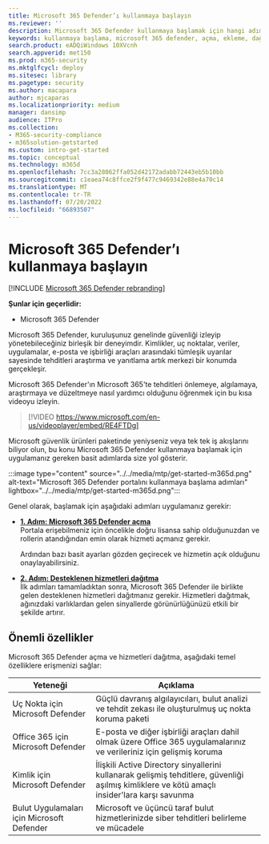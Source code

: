 ```yaml
---
title: Microsoft 365 Defender’ı kullanmaya başlayın
ms.reviewer: ''
description: Microsoft 365 Defender kullanmaya başlamak için hangi adımları uygulamanız gerektiğini öğrenin
keywords: kullanmaya başlama, microsoft 365 defender, açma, ekleme, dağıtma
search.product: eADQiWindows 10XVcnh
search.appverid: met150
ms.prod: m365-security
ms.mktglfcycl: deploy
ms.sitesec: library
ms.pagetype: security
ms.author: macapara
author: mjcaparas
ms.localizationpriority: medium
manager: dansimp
audience: ITPro
ms.collection:
- M365-security-compliance
- m365solution-getstarted
ms.custom: intro-get-started
ms.topic: conceptual
ms.technology: m365d
ms.openlocfilehash: 7cc3a28062ffa052d42172adabb72443eb5b10bb
ms.sourcegitcommit: c1eaea74c8ffce2f9f477c9469342e88e4a70c14
ms.translationtype: MT
ms.contentlocale: tr-TR
ms.lasthandoff: 07/20/2022
ms.locfileid: "66893507"
---
```

# <a name="get-started-with-microsoft-365-defender"></a>Microsoft 365 Defender’ı kullanmaya başlayın

[!INCLUDE [Microsoft 365 Defender rebranding](../includes/microsoft-defender.md)]

**Şunlar için geçerlidir:**
- Microsoft 365 Defender

Microsoft 365 Defender, kuruluşunuz genelinde güvenliği izleyip yönetebileceğiniz birleşik bir deneyimdir. Kimlikler, uç noktalar, veriler, uygulamalar, e-posta ve işbirliği araçları arasındaki tümleşik uyarılar sayesinde tehditleri araştırma ve yanıtlama artık merkezi bir konumda gerçekleşir. 

Microsoft 365 Defender'ın Microsoft 365'te tehditleri önlemeye, algılamaya, araştırmaya ve düzeltmeye nasıl yardımcı olduğunu öğrenmek için bu kısa videoyu izleyin.  
> [!VIDEO https://www.microsoft.com/en-us/videoplayer/embed/RE4FTDg]

Microsoft güvenlik ürünleri paketinde yeniyseniz veya tek tek iş akışlarını biliyor olun, bu konu Microsoft 365 Defender kullanmaya başlamak için uygulamanız gereken basit adımlarda size yol gösterir.

:::image type="content" source="../../media/mtp/get-started-m365d.png" alt-text="Microsoft 365 Defender portalını kullanmaya başlama adımları" lightbox="../../media/mtp/get-started-m365d.png":::

Genel olarak, başlamak için aşağıdaki adımları uygulamanız gerekir:

- **[1. Adım: Microsoft 365 Defender açma](m365d-enable.md)** <br>
    Portala erişebilmeniz için öncelikle doğru lisansa sahip olduğunuzdan ve rollerin atandığından emin olarak hizmeti açmanız gerekir. 

    Ardından bazı basit ayarları gözden geçirecek ve hizmetin açık olduğunu onaylayabilirsiniz.

- **[2. Adım: Desteklenen hizmetleri dağıtma](deploy-supported-services.md)** <br>
    İlk adımları tamamladıktan sonra, Microsoft 365 Defender ile birlikte gelen desteklenen hizmetleri dağıtmanız gerekir. Hizmetleri dağıtmak, ağınızdaki varlıklardan gelen sinyallerde görünürlüğünüzü etkili bir şekilde artırır.


## <a name="key-capabilities"></a>Önemli özellikler

Microsoft 365 Defender açma ve hizmetleri dağıtma, aşağıdaki temel özelliklere erişmenizi sağlar:


| Yeteneği | Açıklama |
| ------ | ------ |
| Uç Nokta için Microsoft Defender | Güçlü davranış algılayıcıları, bulut analizi ve tehdit zekası ile oluşturulmuş uç nokta koruma paketi |
|Office 365 için Microsoft Defender | E-posta ve diğer işbirliği araçları dahil olmak üzere Office 365 uygulamalarınız ve verileriniz için gelişmiş koruma |
| Kimlik için Microsoft Defender | İlişkili Active Directory sinyallerini kullanarak gelişmiş tehditlere, güvenliği aşılmış kimliklere ve kötü amaçlı insider'lara karşı savunma |
| Bulut Uygulamaları için Microsoft Defender | Microsoft ve üçüncü taraf bulut hizmetlerinizde siber tehditleri belirleme ve mücadele |
